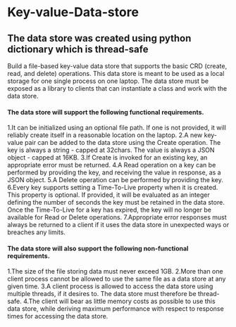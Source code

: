 # Key-value-Data-store
## The data store was created using python dictionary which is thread-safe
Build a file-based key-value data store that supports the basic CRD (create, read, and delete) operations. This data store is meant to be used as a local storage for one single process on one laptop. The data store must be exposed as a library to clients that can instantiate a class and work with the data store.

#### The data store will support the following functional requirements.

1.It can be initialized using an optional file path. If one is not provided, it will reliably create itself in a reasonable location on the laptop.
2.A new key-value pair can be added to the data store using the Create operation. The key is always a string - capped at 32chars. The value is always a JSON object - capped at 16KB.
3.If Create is invoked for an existing key, an appropriate error must be returned.
4.A Read operation on a key can be performed by providing the key, and receiving the value in response, as a JSON object.
5.A Delete operation can be performed by providing the key.
6.Every key supports setting a Time-To-Live property when it is created. This property is optional. If provided, it will be evaluated as an integer defining the number of seconds the key must be retained in the data store. Once the Time-To-Live for a key has expired, the key will no longer be available for Read or Delete operations.
7.Appropriate error responses must always be returned to a client if it uses the data store in unexpected ways or breaches any limits.
#### The data store will also support the following non-functional requirements.

1.The size of the file storing data must never exceed 1GB.
2.More than one client process cannot be allowed to use the same file as a data store at any given time.
3.A client process is allowed to access the data store using multiple threads, if it desires to. The data store must therefore be thread-safe.
4.The client will bear as little memory costs as possible to use this data store, while deriving maximum performance with respect to response times for accessing the data store.
